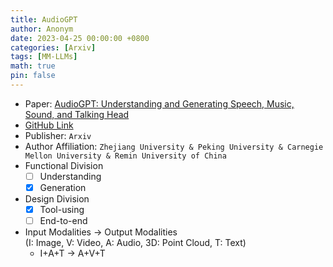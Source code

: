 ```yaml
---
title: AudioGPT
author: Anonym
date: 2023-04-25 00:00:00 +0800
categories: [Arxiv]
tags: [MM-LLMs]
math: true
pin: false
---
```


- Paper: [AudioGPT: Understanding and Generating Speech, Music, Sound, and Talking Head](https://arxiv.org/abs/2304.12995)
- [GitHub Link](https://github.com/AIGC-Audio/AudioGPT)
- Publisher: `Arxiv`
- Author Affiliation: `Zhejiang University & Peking University & Carnegie Mellon University & Remin University of China`
- Functional Division
  + [ ] Understanding
  + [x] Generation
- Design Division
  + [x] Tool-using
  + [ ] End-to-end
- Input Modalities $\rightarrow$ Output Modalities <br />(I: Image, V: Video, A: Audio, 3D: Point Cloud, T: Text)
  + I+A+T $\rightarrow$ A+V+T

